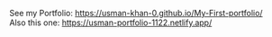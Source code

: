 See my Portfolio: https://usman-khan-0.github.io/My-First-portfolio/
<br>
Also this one: https://usman-portfolio-1122.netlify.app/
